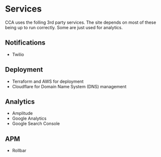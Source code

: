# Services

CCA uses the folling 3rd party services. The site depends on most of these being up to run correctly. Some are just used for analytics.

## Notifications

- Twilio

## Deployment

- Terraform and AWS for deployment
- Cloudflare for Domain Name System (DNS) management

## Analytics

- Amplitude
- Google Analytics
- Google Search Console

## APM

- Rollbar
